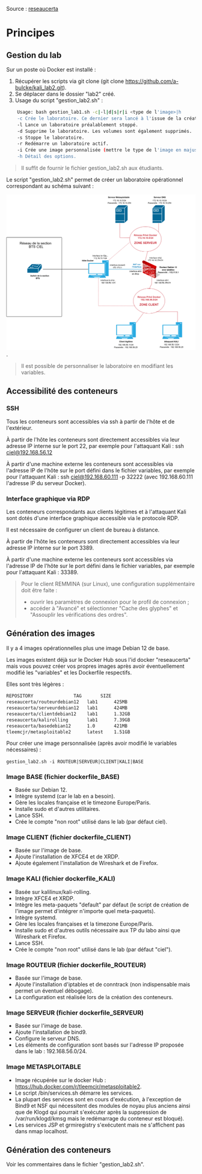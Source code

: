Source : [reseaucerta](<https://forge.apps.education.fr/reseau-certa/bts-sio/labos-kali-docker/lab2/>)
# Principes

## Gestion du lab

Sur un poste où Docker est installé :

1. Récupérer les scripts via git clone (git clone <https://github.com/a-bulcke/kali_lab2.git>).
1. Se déplacer dans le dossier "lab2" créé.
1. Usage du script "gestion_lab2.sh" :

``` bash
    Usage: bash gestion_lab1.sh -c|-l|d|s|r|i <type de l'image>|h
    -c Crée le laboratoire. Ce dernier sera lancé à l'issue de la création.
    -l Lance un laboratoire préalablement stoppé.
    -d Supprime le laboratoire. Les volumes sont également supprimés.
    -s Stoppe le laboratoire.
    -r Redémarre un laboratoire actif.
    -i Crée une image personnalisée (mettre le type de l'image en majuscule) -i ROUTEUR|SERVEUR|CLIENT|KALI|BASE.
    -h Détail des options.
```

> Il suffit de fournir le fichier gestion_lab2.sh aux étudiants.

Le script "gestion_lab2.sh" permet de créer un laboratoire opérationnel correspondant au schéma suivant :

![Schéma réseau du laboratoire 2 - Kali-Linux](schema_reseau_lab2_docker.drawio.png "Schéma réseau du laboratoire 2 - Kali-Linux").

> Il est possible de personnaliser le laboratoire en modifiant les variables.

## Accessibilité des conteneurs

### SSH

Tous les conteneurs sont accessibles via ssh à partir de l'hôte et de l'extérieur.

À partir de l'hôte les conteneurs sont directement accessibles via leur adresse IP interne sur le port 22, par exemple pour l'attaquant Kali : ssh ciel@192.168.56.12

À partir d'une machine externe les conteneurs sont accessibles via l'adresse IP de l'hôte sur le port défini dans le fichier variables, par exemple pour l'attaquant Kali : ssh ciel@192.168.60.111 -p 32222 (avec 192.168.60.111 l'adresse IP du serveur Docker).

### Interface graphique via RDP

Les conteneurs correspondants aux clients légitimes et à l'attaquant Kali sont dotés d'une interface graphique accessible via le protocole RDP.

Il est nécessaire de configurer un client de bureau à distance.

À partir de l'hôte les conteneurs sont directement accessibles via leur adresse IP interne sur le port 3389.

À partir d'une machine externe les conteneurs sont accessibles via l'adresse IP de l'hôte sur le port défini dans le fichier variables, par exemple pour l'attaquant Kali : 33389.

> Pour le client REMMINA (sur Linux), une configuration supplémentaire doit être faite :
>
> - ouvrir les paramètres de connexion pour le profil de connexion ;
> - accéder à "Avancé" et sélectionner "Cache des glyphes" et "Assouplir les vérifications des ordres".

## Génération des images

Il y a 4 images opérationnelles plus une image Debian 12 de base.

Les images existent déjà sur le Docker Hub sous l'id docker "reseaucerta" mais vous pouvez créer vos propres images après avoir éventuellement modifié les "variables" et les Dockerfile respectifs.

Elles sont très légères :

```
REPOSITORY               TAG       SIZE
reseaucerta/routeurdebian12   lab1      425MB
reseaucerta/serveurdebian12   lab1      424MB
reseaucerta/clientdebian12    lab1      1.32GB
reseaucerta/kalirolling       lab1      7.39GB
reseaucerta/basedebian12      1.0       421MB
tleemcjr/metasploitable2      latest    1.51GB
```

Pour créer une image personnalisée (après avoir modifié le variables nécessaires) :

`gestion_lab2.sh -i ROUTEUR|SERVEUR|CLIENT|KALI|BASE`

### Image BASE (fichier dockerfile_BASE)

- Basée sur Debian 12.
- Intègre systemd (car le lab en a besoin).
- Gère les locales française et le timezone Europe/Paris.
- Installe sudo et d'autres utilitaires.
- Lance SSH.
- Crée le compte "non root" utilisé dans le lab (par défaut ciel).

### Image CLIENT (fichier dockerfile_CLIENT)

- Basée sur l'image de base.
- Ajoute l'installation de XFCE4 et de XRDP.
- Ajoute également l'installation de Wireshark et de Firefox.

### Image KALI (fichier dockerfile_KALI)

- Basée sur kalilinux/kali-rolling.
- Intègre XFCE4 et XRDP.
- Intègre les meta-paquets "default" par défaut (le script de création de l'image permet d'intégrer n'importe quel meta-paquets).
- Intègre systemd.
- Gère les locales françaises et la timezone Europe/Paris.
- Installe sudo et d'autres outils nécessaire aux TP du labo ainsi que Wireshark et Firefox.
- Lance SSH.
- Crée le compte "non root" utilisé dans le lab (par défaut "ciel").

### Image ROUTEUR (fichier dockerfile_ROUTEUR)

- Basée sur l'image de base.
- Ajoute l'installation d'iptables et de conntrack (non indispensable mais permet un éventuel débogage).
- La configuration est réalisée lors de la création des conteneurs.

### Image SERVEUR (fichier dockerfile_SERVEUR)

- Basée sur l'image de base.
- Ajoute l'installation de bind9.
- Configure le serveur DNS.
- Les éléments de configuration sont basés sur l'adresse IP proposée dans le lab : 192.168.56.0/24.

### Image METASPLOITABLE

- Image récupérée sur le docker Hub : https://hub.docker.com/r/tleemcjr/metasploitable2.
- Le script /bin/services.sh démarre les services. 
- La plupart des services sont en cours d'exécution, à l'exception de Bind9 et NSF qui nécessitent des modules de noyau plus anciens ainsi que de Klogd qui pourrait s'exécuter après la suppression de /var/run/klogd/kmsg mais le redémarrage du conteneur est bloqué). 
- Les services JSP et grmiregistry s'exécutent mais ne s'affichent pas dans nmap localhost.

## Génération des conteneurs

Voir les commentaires dans le fichier "gestion_lab2.sh".
